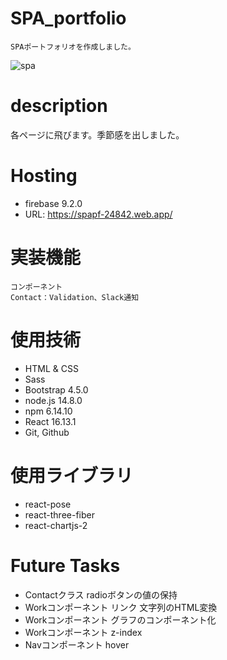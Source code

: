 # SPA_portfolio
```
SPAポートフォリオを作成しました。
```
![spa](https://user-images.githubusercontent.com/67915047/103504093-bd6e0900-4e99-11eb-842d-2c0e86ab7dc8.jpg)

# description
各ページに飛びます。季節感を出しました。

# Hosting
* firebase 9.2.0
* URL: https://spapf-24842.web.app/

# 実装機能
```
コンポーネント
Contact：Validation、Slack通知
```

# 使用技術
- HTML & CSS
- Sass
- Bootstrap 4.5.0
- node.js 14.8.0
- npm 6.14.10
- React 16.13.1
- Git, Github

# 使用ライブラリ
- react-pose
- react-three-fiber
- react-chartjs-2

# Future Tasks
* Contactクラス radioボタンの値の保持
* Workコンポーネント リンク 文字列のHTML変換
* Workコンポーネント グラフのコンポーネント化
* Workコンポーネント z-index
* Navコンポーネント hover
<!-- * firebase（cloud functions） -->
<!-- * 非同期通信 -->